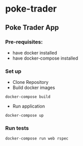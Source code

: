 # poke-trader
## Poke Trader App

### Pre-requisites:
* have docker installed
* have docker-compose installed

### Set up
* Clone Repository
* Build docker images
```
docker-compose build
```
* Run application
```
docker-compose up
```
### Run tests
```
docker-compose run web rspec
```

